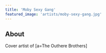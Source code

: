 ```yaml
---
title: 'Moby Sexy Gang'
featured_image: 'artists/moby-sexy-gang.jpg'
---
```


## About

Cover artist of [a=The Outhere Brothers]
